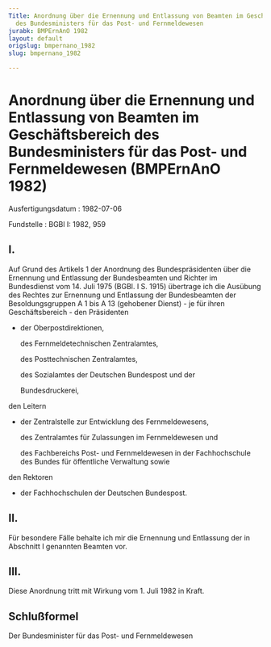 ```yaml
---
Title: Anordnung über die Ernennung und Entlassung von Beamten im Geschäftsbereich
  des Bundesministers für das Post- und Fernmeldewesen
jurabk: BMPErnAnO 1982
layout: default
origslug: bmpernano_1982
slug: bmpernano_1982

---
```


# Anordnung über die Ernennung und Entlassung von Beamten im Geschäftsbereich des Bundesministers für das Post- und Fernmeldewesen (BMPErnAnO 1982)

Ausfertigungsdatum
:   1982-07-06

Fundstelle
:   BGBl I: 1982, 959



## I.

Auf Grund des Artikels 1 der Anordnung des Bundespräsidenten über die Ernennung und Entlassung der Bundesbeamten und Richter im Bundesdienst vom 14. Juli 1975 (BGBl. I S. 1915) übertrage ich die Ausübung des Rechtes zur Ernennung und Entlassung der Bundesbeamten der Besoldungsgruppen A 1 bis A 13 (gehobener Dienst) - je für ihren Geschäftsbereich -
den Präsidenten

*   der Oberpostdirektionen,

    des Fernmeldetechnischen Zentralamtes,

    des Posttechnischen Zentralamtes,

    des Sozialamtes der Deutschen Bundespost und der

    Bundesdruckerei,



den Leitern

*   der Zentralstelle zur Entwicklung des Fernmeldewesens,

    des Zentralamtes für Zulassungen im Fernmeldewesen und

    des Fachbereichs Post- und Fernmeldewesen in der Fachhochschule des Bundes für öffentliche Verwaltung sowie



den Rektoren

*   der Fachhochschulen der Deutschen Bundespost.





## II.

Für besondere Fälle behalte ich mir die Ernennung und Entlassung der in Abschnitt I genannten Beamten vor.


## III.

Diese Anordnung tritt mit Wirkung vom 1. Juli 1982 in Kraft.


## Schlußformel

Der Bundesminister für das Post- und Fernmeldewesen

